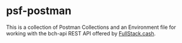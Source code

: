 # psf-postman
This is a collection of Postman Collections and an Environment file for working with the bch-api REST API offered by [FullStack.cash](https://fullstack.cash).

